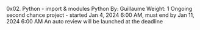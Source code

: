 0x02. Python - import & modules
Python
 By: Guillaume
 Weight: 1
 Ongoing second chance project - started Jan 4, 2024 6:00 AM, must end by Jan 11, 2024 6:00 AM
 An auto review will be launched at the deadline

